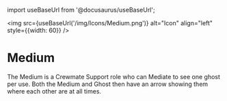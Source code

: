 import useBaseUrl from '@docusaurus/useBaseUrl';

<img src={useBaseUrl('/img/Icons/Medium.png')} alt="Icon" align="left" style={{width: 60}} />
# Medium

The Medium is a Crewmate Support role who can Mediate to see one ghost per use. Both the Medium and Ghost then have an arrow showing them where each other are at all times.

